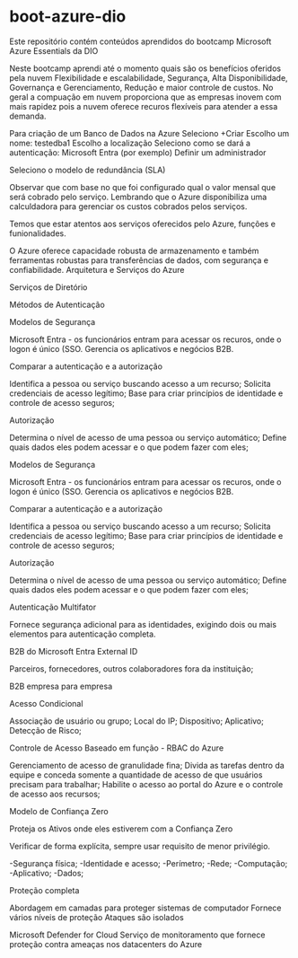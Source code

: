 # boot-azure-dio
Este repositório contém conteúdos aprendidos do bootcamp Microsoft Azure Essentials da DIO

Neste bootcamp aprendi até o momento quais são os benefícios oferidos pela nuvem
Flexibilidade e escalabilidade, Segurança, Alta Disponibilidade, Governança e Gerenciamento, Redução e maior controle de custos.
No geral a compuação em nuvem proporciona que as empresas inovem com mais rapidez pois a nuvem oferece recuros flexíveis para atender a essa demanda.

Para criação de um Banco de Dados na Azure
Seleciono +Criar
Escolho um nome: testedba1
Escolho a localização
Seleciono como se dará a autenticação: Microsoft Entra (por exemplo)
Definir um administrador

Seleciono o modelo de redundância (SLA)

Observar que com base no que foi configurado qual o valor mensal que será cobrado pelo serviço.
Lembrando que o Azure disponibiliza uma calculdadora para gerenciar os custos cobrados pelos serviços.

Temos que estar atentos aos serviços oferecidos pelo Azure, funções e funionalidades.

O Azure oferece capacidade robusta de armazenamento e também ferramentas robustas para transferências de dados, com segurança e confiabilidade.
Arquitetura e Serviços do Azure

Serviços de Diretório

Métodos de Autenticação

Modelos de Segurança


Microsoft Entra - os funcionários entram para acessar os recuros, onde o logon é único (SSO.
Gerencia os aplicativos e negócios B2B.

Comparar a autenticação e a autorização

Identifica a pessoa ou serviço buscando acesso a um recurso;
Solicita credenciais de acesso legítimo;
Base para criar princípios de identidade e controle de acesso seguros;

Autorização

Determina o nível de acesso de uma pessoa ou serviço automático;
Define quais dados eles podem acessar e o que podem fazer com eles;

Modelos de Segurança


Microsoft Entra - os funcionários entram para acessar os recuros, onde o logon é único (SSO.
Gerencia os aplicativos e negócios B2B.


Comparar a autenticação e a autorização

Identifica a pessoa ou serviço buscando acesso a um recurso;
Solicita credenciais de acesso legítimo;
Base para criar princípios de identidade e controle de acesso seguros;

Autorização

Determina o nível de acesso de uma pessoa ou serviço automático;
Define quais dados eles podem acessar e o que podem fazer com eles;

Autenticação Multifator

Fornece segurança adicional para as identidades, exigindo dois ou mais elementos
para autenticação completa.

B2B do Microsoft Entra External ID

Parceiros, fornecedores, outros colaboradores fora da instituição;

B2B empresa para empresa

Acesso Condicional

Associação de usuário ou grupo;
Local do IP;
Dispositivo;
Aplicativo;
Detecção de Risco;

Controle de Acesso Baseado em função - RBAC do Azure

Gerenciamento de acesso de granulidade fina;
Divida as tarefas  dentro da equipe e conceda somente a quantidade
de acesso de que usuários precisam para trabalhar;
Habilite o acesso ao portal do Azure e o controle de acesso aos
recursos;

Modelo de Confiança Zero

Proteja os Ativos onde eles estiverem com a Confiança Zero

Verificar de forma explícita, sempre usar requisito de menor privilégio.

-Segurança física;
-Identidade e acesso;
-Perímetro;
-Rede;
-Computação;
-Aplicativo;
-Dados;

Proteção completa

Abordagem em camadas para proteger sistemas de computador
Fornece vários níveis de proteção
Ataques são isolados

Microsoft Defender for Cloud
Serviço de monitoramento que fornece proteção contra ameaças nos
datacenters do Azure

